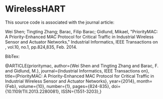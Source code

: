 WirelessHART
============
This source code is associated with the journal article:

Wei Shen; Tingting Zhang; Barac, Filip Barac; Gidlund, Mikael, "PriorityMAC: A Priority-Enhanced MAC Protocol for Critical Traffic in Industrial Wireless Sensor and Actuator Networks," Industrial Informatics, IEEE Transactions on , vol.10, no.1, pp.824,835, Feb. 2014.

BibTex:

@ARTICLE{prioritymac, 
author={Wei Shen and Tingting Zhang and Barac, F. and Gidlund, M.}, 
journal={Industrial Informatics, IEEE Transactions on}, 
title={PriorityMAC: A Priority-Enhanced MAC Protocol for Critical Traffic in Industrial Wireless Sensor and Actuator Networks}, 
year={2014}, 
month={Feb}, 
volume={10}, 
number={1}, 
pages={824-835}, 
doi={10.1109/TII.2013.2280081}, 
ISSN={1551-3203},}
